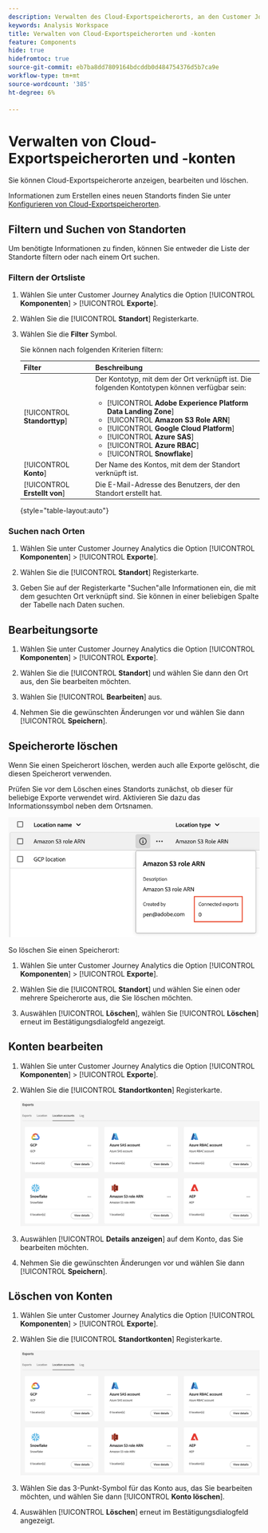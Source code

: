 ```yaml
---
description: Verwalten des Cloud-Exportspeicherorts, an den Customer Journey Analytics-Daten gesendet werden können
keywords: Analysis Workspace
title: Verwalten von Cloud-Exportspeicherorten und -konten
feature: Components
hide: true
hidefromtoc: true
source-git-commit: eb7ba8dd7809164bdcddb0d484754376d5b7ca9e
workflow-type: tm+mt
source-wordcount: '385'
ht-degree: 6%

---
```


# Verwalten von Cloud-Exportspeicherorten und -konten

Sie können Cloud-Exportspeicherorte anzeigen, bearbeiten und löschen.

Informationen zum Erstellen eines neuen Standorts finden Sie unter [Konfigurieren von Cloud-Exportspeicherorten](/help/components/exports/cloud-export-locations.md).

## Filtern und Suchen von Standorten

Um benötigte Informationen zu finden, können Sie entweder die Liste der Standorte filtern oder nach einem Ort suchen.

### Filtern der Ortsliste

1. Wählen Sie unter Customer Journey Analytics die Option [!UICONTROL **Komponenten**] > [!UICONTROL **Exporte**].

1. Wählen Sie die [!UICONTROL **Standort**] Registerkarte.

1. Wählen Sie die **Filter** Symbol.

   <!-- add screenshot -->

   Sie können nach folgenden Kriterien filtern:

   | Filter | Beschreibung |
   |---------|----------|
   | [!UICONTROL **Standorttyp**]<!--should this be changed to Account type?--> | Der Kontotyp, mit dem der Ort verknüpft ist. Die folgenden Kontotypen können verfügbar sein: <ul><li>[!UICONTROL **Adobe Experience Platform Data Landing Zone**]</li><li>[!UICONTROL **Amazon S3 Role ARN**]</li><li>[!UICONTROL **Google Cloud Platform**]</li><li>[!UICONTROL **Azure SAS**]</li><li>[!UICONTROL **Azure RBAC**]</li><li>[!UICONTROL **Snowflake**]</li></ul> |
   | [!UICONTROL **Konto**] | Der Name des Kontos, mit dem der Standort verknüpft ist. |
   | [!UICONTROL **Erstellt von**] | Die E-Mail-Adresse des Benutzers, der den Standort erstellt hat. |

   {style="table-layout:auto"}

### Suchen nach Orten

1. Wählen Sie unter Customer Journey Analytics die Option [!UICONTROL **Komponenten**] > [!UICONTROL **Exporte**].

1. Wählen Sie die [!UICONTROL **Standort**] Registerkarte.

1. Geben Sie auf der Registerkarte &quot;Suchen&quot;alle Informationen ein, die mit dem gesuchten Ort verknüpft sind. Sie können in einer beliebigen Spalte der Tabelle nach Daten suchen.

## Bearbeitungsorte

1. Wählen Sie unter Customer Journey Analytics die Option [!UICONTROL **Komponenten**] > [!UICONTROL **Exporte**].

1. Wählen Sie die [!UICONTROL **Standort**] und wählen Sie dann den Ort aus, den Sie bearbeiten möchten.

   <!-- add screenshot? -->

1. Wählen Sie [!UICONTROL **Bearbeiten**] aus.

1. Nehmen Sie die gewünschten Änderungen vor und wählen Sie dann [!UICONTROL **Speichern**].

## Speicherorte löschen

Wenn Sie einen Speicherort löschen, werden auch alle Exporte gelöscht, die diesen Speicherort verwenden.

Prüfen Sie vor dem Löschen eines Standorts zunächst, ob dieser für beliebige Exporte verwendet wird. Aktivieren Sie dazu das Informationssymbol neben dem Ortsnamen.

![verbundene Exporte](assets/location-connected-exports.png)

So löschen Sie einen Speicherort:

1. Wählen Sie unter Customer Journey Analytics die Option [!UICONTROL **Komponenten**] > [!UICONTROL **Exporte**].

1. Wählen Sie die [!UICONTROL **Standort**] und wählen Sie einen oder mehrere Speicherorte aus, die Sie löschen möchten.

   <!-- add screenshot? -->

1. Auswählen [!UICONTROL **Löschen**], wählen Sie [!UICONTROL **Löschen**] erneut im Bestätigungsdialogfeld angezeigt.

## Konten bearbeiten

1. Wählen Sie unter Customer Journey Analytics die Option [!UICONTROL **Komponenten**] > [!UICONTROL **Exporte**].

1. Wählen Sie die [!UICONTROL **Standortkonten**] Registerkarte.

   ![Kontoseite](assets/account-page.png)

1. Auswählen [!UICONTROL **Details anzeigen**] auf dem Konto, das Sie bearbeiten möchten.

1. Nehmen Sie die gewünschten Änderungen vor und wählen Sie dann [!UICONTROL **Speichern**].

## Löschen von Konten

1. Wählen Sie unter Customer Journey Analytics die Option [!UICONTROL **Komponenten**] > [!UICONTROL **Exporte**].

1. Wählen Sie die [!UICONTROL **Standortkonten**] Registerkarte.

   ![Kontoseite](assets/account-page.png)

1. Wählen Sie das 3-Punkt-Symbol für das Konto aus, das Sie bearbeiten möchten, und wählen Sie dann [!UICONTROL **Konto löschen**].

1. Auswählen [!UICONTROL **Löschen**] erneut im Bestätigungsdialogfeld angezeigt.
